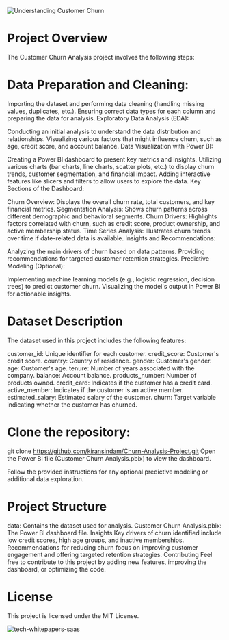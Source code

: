 ![Understanding Customer Churn](https://github.com/user-attachments/assets/975827a3-dd96-4822-bba2-c6bbc41e4c41)

# Project Overview
The Customer Churn Analysis project involves the following steps:

# Data Preparation and Cleaning:

Importing the dataset and performing data cleaning (handling missing values, duplicates, etc.).
Ensuring correct data types for each column and preparing the data for analysis.
Exploratory Data Analysis (EDA):

Conducting an initial analysis to understand the data distribution and relationships.
Visualizing various factors that might influence churn, such as age, credit score, and account balance.
Data Visualization with Power BI:

Creating a Power BI dashboard to present key metrics and insights.
Utilizing various charts (bar charts, line charts, scatter plots, etc.) to display churn trends, customer segmentation, and financial impact.
Adding interactive features like slicers and filters to allow users to explore the data.
Key Sections of the Dashboard:

Churn Overview: Displays the overall churn rate, total customers, and key financial metrics.
Segmentation Analysis: Shows churn patterns across different demographic and behavioral segments.
Churn Drivers: Highlights factors correlated with churn, such as credit score, product ownership, and active membership status.
Time Series Analysis: Illustrates churn trends over time if date-related data is available.
Insights and Recommendations:

Analyzing the main drivers of churn based on data patterns.
Providing recommendations for targeted customer retention strategies.
Predictive Modeling (Optional):

Implementing machine learning models (e.g., logistic regression, decision trees) to predict customer churn.
Visualizing the model's output in Power BI for actionable insights.

# Dataset Description
The dataset used in this project includes the following features:

customer_id: Unique identifier for each customer.
credit_score: Customer's credit score.
country: Country of residence.
gender: Customer's gender.
age: Customer's age.
tenure: Number of years associated with the company.
balance: Account balance.
products_number: Number of products owned.
credit_card: Indicates if the customer has a credit card.
active_member: Indicates if the customer is an active member.
estimated_salary: Estimated salary of the customer.
churn: Target variable indicating whether the customer has churned.

# Clone the repository:
git clone https://github.com/kiransindam/Churn-Analysis-Project.git
Open the Power BI file (Customer Churn Analysis.pbix) to view the dashboard.

Follow the provided instructions for any optional predictive modeling or additional data exploration.

# Project Structure
data: Contains the dataset used for analysis.
Customer Churn Analysis.pbix: The Power BI dashboard file.
Insights
Key drivers of churn identified include low credit scores, high age groups, and inactive memberships.
Recommendations for reducing churn focus on improving customer engagement and offering targeted retention strategies.
Contributing
Feel free to contribute to this project by adding new features, improving the dashboard, or optimizing the code.

# License
This project is licensed under the MIT License.

![tech-whitepapers-saas ](https://github.com/user-attachments/assets/b08f8e07-7d33-42e9-9c42-46a69743a44c)


